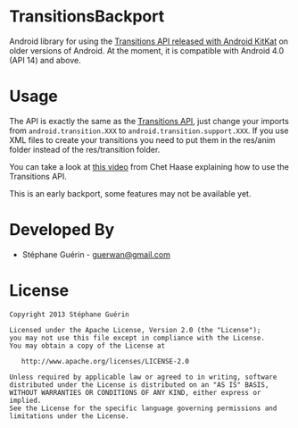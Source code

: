 TransitionsBackport
===================

Android library for using the [Transitions API released with Android KitKat][1] on older versions of Android. At the moment, it is compatible with Android 4.0 (API 14) and above.


Usage
=====

The API is exactly the same as the [Transitions API][2], just change your imports
from `android.transition.XXX` to `android.transition.support.XXX`. 
If you use XML files to create your transitions you need to put them in the res/anim folder instead of the res/transition folder.

You can take a look at [this video][3] from Chet Haase explaining how to use the Transitions API.

This is an early backport, some features may not be available yet.


Developed By
============

* Stéphane Guérin - <guerwan@gmail.com>



License
=======

    Copyright 2013 Stéphane Guérin

    Licensed under the Apache License, Version 2.0 (the "License");
    you may not use this file except in compliance with the License.
    You may obtain a copy of the License at

       http://www.apache.org/licenses/LICENSE-2.0

    Unless required by applicable law or agreed to in writing, software
    distributed under the License is distributed on an "AS IS" BASIS,
    WITHOUT WARRANTIES OR CONDITIONS OF ANY KIND, either express or implied.
    See the License for the specific language governing permissions and
    limitations under the License.

[1]: http://developer.android.com/reference/android/transition/package-summary.html
[2]: http://developer.android.com/reference/android/transition/package-summary.html
[3]: https://www.youtube.com/watch?v=S3H7nJ4QaD8
